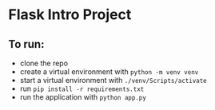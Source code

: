 # Flask Intro Project

## To run:

-   clone the repo
-   create a virtual environment with `python -m venv venv`
-   start a virtual environment with `./venv/Scripts/activate`
-   run `pip install -r requirements.txt`
-   run the application with `python app.py`
